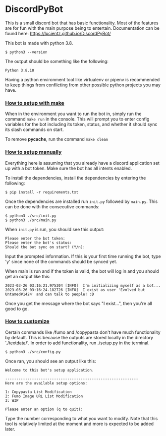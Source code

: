 # DiscordPyBot
This is a small discord bot that has basic functionality. Most of the features are for fun with the main purpose being to entertain. Documentation can be found here: https://lucientz.github.io/DiscordPyBot/

This bot is made with python 3.8.
```
$ python3 --version
```
The output should be something like the following:
```
Python 3.8.10
```

Having a python environment tool like virtualenv or pipenv is recommended to keep things from conflicting from other possible python projects you may have.

### <ins>How to setup with make</ins>
When in the environment you want to run the bot in, simply run the command `make run` in the console. This will prompt you to enter config variables for the bot including its token, status, and whether it should sync its slash commands on start.

To remove __pycache__, run the command `make clean`

### <ins>How to setup manually</ins>
Everything here is assuming that you already have a discord application set up with a bot token. Make sure the bot has all intents enabled.

To install the dependencies, install the dependencies by entering the following:
```
$ pip install -r requirements.txt
```

Once the dependencies are installed run `init.py` followed by `main.py`. This can be done with the consecutive commands:
```
$ python3 ./src/init.py
$ python3 ./src/main.py
```
When `init.py` is run, you should see this output:
```
Please enter the bot token: 
Please enter the bot's status: 
Should the bot sync on start? (Y/n): 
```
Input the prompted information. If this is your first time running the bot, type 'y' since none of the commands should be synced yet.  

When main is run and if the token is valid, the bot will log in and you should get an output like this:
```
2023-03-26 03:16:21.975304 [INFO]  I'm initializing myself as a bot...
2023-03-26 03:16:24.182726 [INFO]  I exist as user 'Evolved but Untamed#1424' and can talk to people! :D
```
Once you get the message where the bot says "I exist...", then you're all good to go.

### <ins>How to customize</ins>
Certain commands like /fumo and /copypasta don't have much functionality by default. This is because the outputs are stored locally in the directory './textdata/'. In order to add functionality, run ./setup.py in the terminal.
```
$ python3 ./src/config.py
```
Once ran, you should see an output like this:
```
Welcome to this bot's setup application.

------------------------------------------------------------
Here are the available setup options:

1: Copypasta List Modification
2: Fumo Image URL List Modification
3: WIP

Please enter an option (q to quit):
```
Type the number corresponding to what you want to modify. Note that this tool is relatively limited at the moment and more is expected to be added later.
